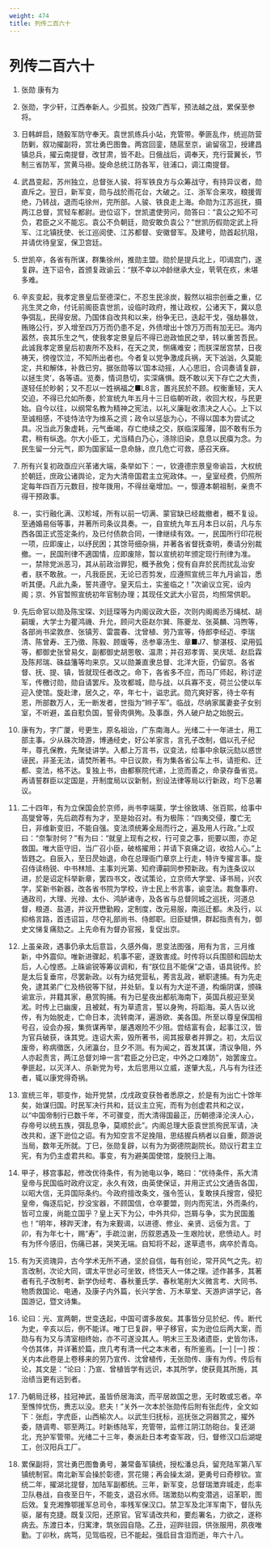 ```yaml
---
weight: 474
title: 列传二百六十
---
```


# 列传二百六十

1. <span id="列传二百六十-1"></span>
张勋 康有为

2. <span id="列传二百六十-2"></span>
张勋，字少轩，江西奉新人。少孤贫。投效广西军，预法越之战，累保至参将。

3. <span id="列传二百六十-3"></span>
日韩衅启，随毅军防守奉天。袁世凯练兵小站，充管带。拳匪乱作，统巡防营防剿，叙功擢副将，赏壮勇巴图鲁。两宫回銮，随扈至京，谕留宿卫，授建昌镇总兵，擢云南提督，改甘肃，皆不赴。日俄战后，调奉天，充行营翼长，节制三省防军，赏黄马褂。旋命总统江防各军，驻浦口，调江南提督。

4. <span id="列传二百六十-4"></span>
武昌变起，苏州独立，总督张人骏、将军铁良方与众筹战守，有持异议者，勋直斥之。翌日，新军变，勋与战於雨花台，大破之。江、浙军合来攻，粮援胥绝，乃转战，退而屯徐州，完所部。人骏、铁良走上海。命勋为江苏巡抚，摄两江总督，赏轻车都尉。逊位诏下，世凯遣使劳问，勋答曰：“袁公之知不可负，君臣之义不能忘。袁公不负朝廷，勋安敢负袁公？”世凯历假勋定武上将军、江北镇抚使、长江巡阅使、江苏都督、安徽督军。及建号，勋首起抗阻，并请优待皇室，保卫宫廷。

5. <span id="列传二百六十-5"></span>
世凯卒，各省有所谋，群集徐州，推勋主盟。勋於是提兵北上，叩谒宫门，遂复辟。连下诏令，首颁复政谕云：“朕不幸以冲龄继承大业，茕茕在疚，未堪多难。

6. <span id="列传二百六十-6"></span>
辛亥变起，我孝定景皇后至德深仁，不忍生民涂炭，毅然以祖宗创垂之重，亿兆生灵之命，付讬前阁臣袁世凯，设临时政府，推让政权，公诸天下，冀以息争弭乱，民得安居。乃国体自改共和以来，纷争无已，迭起干戈，强劫暴敛，贿赂公行，岁入增至四万万而仍患不足，外债增出十馀万万而有加无已。海内嚣然，丧其乐生之气，使我孝定景皇后不得已逊政恤民之举，转以重苦吾民。此诚我孝定景皇后初衷所不及料，在天之灵，恻痛难安；而朕深居宫禁，日夜祷天，徬徨饮泣，不知所出者也。今者复以党争激成兵祸，天下汹汹，久莫能定，共和解体，补救已穷。据张勋等以‘国本动摇，人心思旧，合词奏请复辟，以拯生灵’，各等语。览奏，情词恳切，实深痛惧。既不敢以天下存亡之大责，遂轻任於眇躬；又不忍以一姓祸福之■L8言，置兆民於不顾。权衡重轻，天人交迫，不得已允如所奏，於宣统九年五月十三日临朝听政，收回大权，与民更始。自今以往，以纲常名教为精神之宪法，以礼义廉耻收溃决之人心。上下以至诚相感，不徒恃法守为维系之资；政令以惩毖为心，不得以国本为尝试之具。况当此万象虚耗，元气垂竭，存亡绝续之交，朕临深履薄，固不敢有乐为君，稍有纵逸。尔大小臣工，尤当精白乃心，涤除旧染，息息以民瘼为念。为民生留一分元气，即为国家延一息命脉，庶几危亡可救，感召天庥。

7. <span id="列传二百六十-7"></span>
所有兴复初政亟应兴革诸大端，条举如下：一，钦遵德宗景皇帝谕旨，大权统於朝廷，庶政公诸舆论，定为大清帝国君主立宪政体。一，皇室经费，仍照所定每年四百万元数目，按年拨用，不得丝毫增加。一，懔遵本朝祖制，亲贵不得干预政事。

8. <span id="列传二百六十-8"></span>
一，实行融化满、汉畛域，所有以前一切满、蒙官缺已经裁撤者，概不复设。至通婚易俗等事，并著所司条议具奏。一，自宣统九年五月本日以前，凡与东西各国正式签定条约，及已付债款合同，一律继续有效。一，民国所行印花税一项，应即废止，以纾民困；其馀苛细杂捐，并著各省督抚查明，奏请分别裁撤。一，民国刑律不適国情，应即废除，暂以宣统初年颁定现行刑律为准。一，禁除党派恶习，其从前政治罪犯，概予赦免；傥有自弃於民而扰乱治安者，朕不敢赦。一，凡我臣民，无论已否剪发，应遵照宣统三年九月谕旨，悉听其便。凡此九条，誓共遵守。皇天后土，实鉴临之！”次谕议立宪，设内阁；京、外官暂照宣统初年官制办理；其现任文武大小官员，均照常供职。

9. <span id="列传二百六十-9"></span>
先后命官以勋及陈宝琛、刘廷琛等为内阁议政大臣，次则内阁阁丞万绳栻、胡嗣瑗，大学士为瞿鸿禨、升允，顾问大臣赵尔巽、陈夔龙、张英麟、冯煦等，各部尚书梁敦彦、张镇芳、雷震春、沈曾植、劳乃宣等，侍郎李经迈、李瑞清、陈曾寿、王乃徵、陈毅、顾瑗等，丞参辜汤生、章■J7、黎湛枝、梁用弧等，都御史张曾易攵，副都御史胡思敬、温肃；并召郑孝胥、吴庆坻、赵启霖及陈邦瑞、硃益籓等均来京。又以勋兼直隶总督、北洋大臣，仍留京。各省督、抚、提、镇，皆就现任者改之。命下，各省多不应，而马厂师起，称讨逆军，传檄讨勋，勋自请罢斥。及攻都城，勋与战，以兵寡不支，荷兰公使以车迎入使馆。旋赴津，居久之，卒，年七十，谥忠武。勋亢爽好客，待士卒有恩，所部数万人，无一断发者，世指为“辫子军”。临战，尽纳家属妻妾子女别室，不听避，盖自懟负国，誓骨肉俱殉。及事亟，外人破户劫之始脱云。

10. <span id="列传二百六十-10"></span>
康有为，字广厦，号更生，原名祖诒，广东南海人。光绪二十一年进士，用工部主事。少从硃次琦游，博通经史，好公羊家言，言孔子改制，倡以孔子纪年，尊孔保教，先聚徒讲学。入都上万言书，议变法，给事中余联沅劾以惑世诬民，非圣无法，请焚所著书。中日议款，有为集各省公车上书，请拒和、迁都、变法，格不达。复独上书，由都察院代递，上览而善之，命录存备省览。再请誓群臣以定国是，开制度局以议新制，别设法律等局以行新政，均下总署议。

11. <span id="列传二百六十-11"></span>
二十四年，有为立保国会於京师，尚书李端棻，学士徐致靖、张百熙，给事中高燮曾等，先后疏荐有为才，至是始召对。有为极陈：“四夷交侵，覆亡无日，非维新变旧，不能自强。变法须统筹全局而行之，遍及用人行政。”上叹曰：“奈掣肘何？”有为曰：“就皇上现有之权，行可变之事，扼要以图，亦足救国。唯大臣守旧，当广召小臣，破格擢用；并请下哀痛之诏，收拾人心。”上皆韪之。自辰入，至日昃始退，命在总理衙门章京上行走，特许专擢言事。旋召侍读杨锐、中书林旭、主事刘光第、知府谭嗣同参预新政。有为连条议以进，於是诏定科举新章，罢四书文，改试策论，立京师大学堂、译书局，兴农学，奖新书新器，改各省书院为学校，许士民上书言事，谕变法。裁詹事府、通政司，大理、光禄、太仆、鸿胪诸寺，及各省与总督同城之巡抚，河道总督，粮道、盐道，并议开懋勤殿，定制度，改元易服，南巡迁都。未及行，以抑格言路，首违诏旨，尽夺礼部尚书、侍郎职。旧臣疑惧，群起指责有为，御史文悌复痛劾之。上先命有为督办官报，复促出京。

12. <span id="列传二百六十-12"></span>
上虽亲政，遇事仍承太后意旨，久感外侮，思变法图强，用有为言，三月维新，中外震仰。唯新进骤起，机事不密，遂致害成。时传将以兵围颐和园劫太后，人心惶惑。上硃谕锐等筹议调和，有“朕位且不能保”之语，语具锐传。於是太后复垂帘，尽罢新政。以有为结党营私，莠言乱政，褫职逮捕。有为先走免，逮其弟广仁及杨锐等下狱，并处斩。复以有为大逆不道，构煽阴谋，颁硃谕宣示，并籍其家，悬赏购捕。有为已星夜出都航海南下，英国兵舰迎至吴淞。时传上已幽废，且被弑，有为草遗言，誓以身殉，将蹈海。英人告以讹传，有为始脱走，亡命日本，流转南洋，遍游欧、美各国。所至以尊皇保国相号召，设会办报，集赀谋再举，屡遇艰险不少阻。尝结富有会，起事江汉，皆为官兵破获，诛其党。连诏大索，毁所著书，阅其报章者并罪之。初，太后议废帝，称病徵医，久闭瀛台，旦夕不测。有为闻之，首发其谋，清议争阻，外人亦起责言，两江总督刘坤一言“君臣之分已定，中外之口难防”，始罢废立。拳匪起，以灭洋人、杀新党为号，太后思用以立威，遂肇大乱，凡与有为往还者，辄以康党得奇祸。

13. <span id="列传二百六十-13"></span>
宣统三年，鄂变作，始开党禁，戊戌政变获咎者悉原之，於是有为出亡十馀年矣，始谋归国。时民军决行共和，廷议主立宪，而有为创虚君共和之议，以“中国帝制行已数千年，不可骤变，而大清得国最正，历朝德泽沦浃人心，存帝号以统五族，弭乱息争，莫顺於此”。内阁总理大臣袁世凯徇民军请，决改共和，遂下逊位之诏。有为知空言不足挽阻，思结握兵柄者以自重，颇游说当局，数年无所就。丁巳，张勋复辟，以有为为弼德院副院长。勋议行君主立宪，有为仍主虚君共和。事变，有为避美国使馆，旋脱归上海。

14. <span id="列传二百六十-14"></span>
甲子，移宫事起，修改优待条件，有为驰电以争，略曰：“优待条件，系大清皇帝与民国临时政府议定，永久有效，由英使保证，并用正式公文通告各国，以昭大信，无异国际条约。今政府擅改条文，强令签认，复敢挟兵搜宫，侵犯皇帝，侮逐后妃，抄没宝器，不顾国信，仓卒要盟，则内而宪法，外而条约，皆可立废，尚能立国乎？皇上天下为公，中外共仰，岂屑与争，实为民国羞也！”明年，移跸天津，有为来觐谒，以进德、修业、亲贤、远佞为言。丁卯，有为年七十，赐“寿”，手疏泣谢，历叙恩遇及一生艰险状，悲愤动人。时有为怀今感旧，伤痛已甚，哭笑无端。自知将不起，遂草遗书，病卒於青岛。

15. <span id="列传二百六十-15"></span>
有为天资瑰异，古今学术无所不通，坚於自信，每有创论，常开风气之先。初言改制，次论大同，谓太平世必可坐致，终悟天人一体之理。述作甚多，其著者有孔子改制考、新学伪经考、春秋董氏学、春秋笔削大义微言考、大同书、物质救国论、电通，及康子内外篇，长兴学舍、万木草堂、天游庐讲学记，各国游记，暨文诗集。

16. <span id="列传二百六十-16"></span>
论曰：光、宣两朝，世变迭起，中国可谓多故矣。其事皆分见於纪、传。断代为史，辛亥以后，例不能详。唯丁巳复辟，甲子移官，实为逊位后两大案，而勋与有为又与清室相终始，亦不可遂没其人。明末三王及诸遗臣，史皆勿讳，今仿其体，并详著於篇，庶几考有清一代之本末者，有所鉴焉。[一] [一] 按：关内本此卷是上卷移来的劳乃宣传、沈曾植传，无张勋传、康有为传。传后有论，其文是：“论曰：乃宣、曾植皆学有远识，本其所学，使获竟其所施，其治绩当更有远到者。

17. <span id="列传二百六十-17"></span>
乃朝局迁移，挂冠神武，虽皆侨居海滨，而平居故国之思，无时敢或忘者。卒至憔悴忧伤，赉志以没。悲夫！”关外一次本於张勋传后附有张彪传，全文如下：张彪，字虎臣，山西榆次人。以武生归抚标，巡抚张之洞器赏之，擢外委，随调粤、鄂至两江。时新练陆军，充管带，监修江阴江防砲台。复还湖北，充护军管带。光绪二十三年，奏派赴日本考查军政，归，督修汉口后湖堤工，创汉阳兵工厂。

18. <span id="列传二百六十-18"></span>
累保副将，赏壮勇巴图鲁勇号，兼常备军镇统，授松潘总兵，留充陆军第八军镇统制官。南北新军会操於彰德，赏花翎；再会操太湖，更勇号曰奇穆钦。宣统二年，擢湖北提督，加陆军副都统。三年，新军变，总督瑞澂弃城走，彪率卫队巷战，自夜至日午，不能支，退召水师。瑞澂劾以构变潜逃，诏革职，图后效。复充湘豫鄂援军总司令，率残军保汉口。禁卫军及北洋军南下，督队先驱，屡有克捷。既复汉阳，还原官。官军请改共和，要彪署名，力欲之，遂称病去。东渡日本，归寓津，筑张园自隐。乙丑，迎跸驻园，供张服用，夙夜唯勤。丁卯秋，病笃，见驾临视，已不能起，强启目含泪而逝，年六十八。
